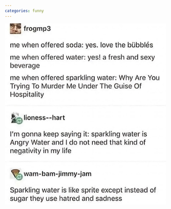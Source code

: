 ```yaml
---
categories: funny
---
```


![sw](https://raw.githubusercontent.com/muneer78/muneer78.github.io/master/images/sparklingwater.jpg)

